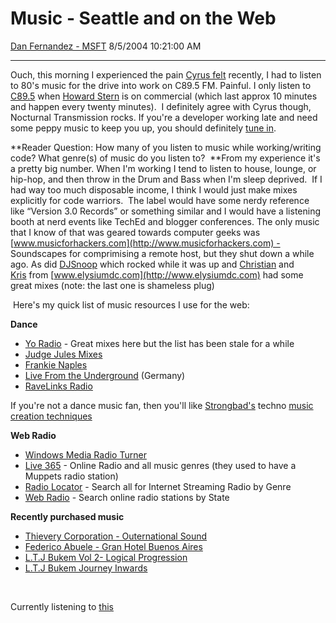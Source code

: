 <div id="page">

# Music - Seattle and on the Web

[Dan Fernandez -
MSFT](https://social.msdn.microsoft.com/profile/Dan%20Fernandez%20-%20MSFT)
8/5/2004 10:21:00 AM

-----

<div id="content">

Ouch, this morning I experienced the pain [Cyrus
felt](http://blogs.msdn.com/cyrusn/archive/2004/07/15/184106.aspx)
recently, I had to listen to 80's music for the drive into work on C89.5
FM. Painful. I only listen to [C89.5](http://www.c895fm.com/) when
[Howard Stern](http://www.howardstern.com) is on commercial (which last
approx 10 minutes and happen every twenty minutes).  I definitely agree
with Cyrus though, Nocturnal Transmission rocks. If you're a developer
working late and need some peppy music to keep you up, you should
definitely [tune in](http://www.c895fm.com/live/knhc.sm.asx).

**Reader Question: How many of you listen to music while working/writing
code? What genre(s) of music do you listen to?  **From my experience
it's a pretty big number. When I'm working I tend to listen to house,
lounge, or hip-hop, and then throw in the Drum and Bass when I'm sleep
deprived.  If I had way too much disposable income, I think I would just
make mixes explicitly for code warriors.  The label would have some
nerdy reference like “Version 3.0 Records” or something similar and I
would have a listening booth at nerd events like TechEd and blogger
conferences. The only music that I know of that was geared towards
computer geeks was
[www.musicforhackers.com](http://www.musicforhackers.com) - Soundscapes
for comprimising a remote host, but they shut down a while ago. As did
[DJSnoop](http://www.djsnoop.com/) which rocked while it was up and
[Christian](http://www.google.com/search?sourceid=navclient&ie=UTF-8&oe=UTF-8&q=%22christian+malpeli%22)
and
[Kris](http://www.google.com/search?q=%22kris+krajewski%22&hl=en&lr=&ie=UTF-8&start=10&sa=N) from
[www.elysiumdc.com](http://www.elysiumdc.com) had some great
mixes (note: the last one is shameless plug)

 Here's my quick list of music resources I use for the web:

**Dance**

  - [Yo Radio](http://www.yoshop.com/app/YO?p=yoshiRadio) - Great mixes
    here but the list has been stale for a while
  - [Judge Jules Mixes](http://www.judgejules.net/index.php?page=10)
  - [Frankie Naples](http://djfranknaples.com/)
  - [Live From the Underground](http://www.entartet.de/livesound.htm)
    (Germany)
  - [RaveLinks Radio](http://www.ravelinks.com/raveradio/djmixes.htm)

If you're not a dance music fan, then you'll like
[Strongbad's](http://www.homestarrunner.com/vcr_sb.html) techno [music
creation techniques](http://www.homestarrunner.com/sbemail45.html)

**Web Radio**

  - [Windows Media Radio
    Turner](http://windowsmedia.com/radiotuner/MyRadio.asp)
  - [Live 365](http://www.live365.com/) - Online Radio and all music
    genres (they used to have a Muppets radio station)
  - [Radio Locator](http://www.radio-locator.com/cgi-bin/home) - Search
    all for Internet Streaming Radio by Genre
  - [Web Radio](http://www.web-radio.fm/) - Search online radio
    stations by State

**Recently purchased music**

  - [Thievery Corporation - Outernational
    Sound](http://www.amazon.com/exec/obidos/tg/detail/-/B00024BHUG/104-3156340-2874304?%5Fencoding=UTF8&v=glance)
  - [Federico Abuele - Gran Hotel Buenos
    Aires](http://www.amazon.com/exec/obidos/tg/detail/-/B0001DMUNQ/104-3156340-2874304?%5Fencoding=UTF8&v=glance)
  - [L.T.J Bukem Vol 2- Logical
    Progression](http://www.amazon.com/exec/obidos/tg/detail/-/B000009QUP/104-3156340-2874304?%5Fencoding=UTF8&v=glance)
  - [L.T.J Bukem Journey
    Inwards](http://www.amazon.com/exec/obidos/tg/detail/-/B00004SGS5/104-3156340-2874304?%5Fencoding=UTF8&v=glance)

 

Currently listening to
[this](http://www.mta.ca/pub/music/she_dances.ram)

</div>

</div>
